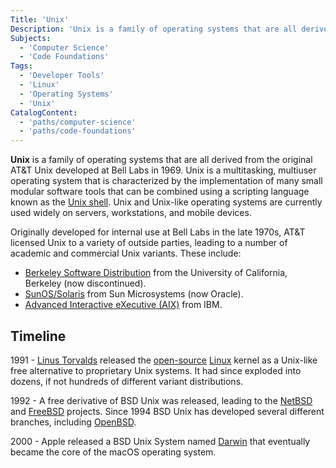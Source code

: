 ```yaml
---
Title: 'Unix'
Description: 'Unix is a family of operating systems that are all derived from the original AT&T Unix developed at Bell Labs in 1969.'
Subjects:
  - 'Computer Science'
  - 'Code Foundations'
Tags:
  - 'Developer Tools'
  - 'Linux'
  - 'Operating Systems'
  - 'Unix'
CatalogContent:
  - 'paths/computer-science'
  - 'paths/code-foundations'
---
```


**Unix** is a family of operating systems that are all derived from the original AT&T Unix developed at Bell Labs in 1969. Unix is a multitasking, multiuser operating system that is characterized by the implementation of many small modular software tools that can be combined using a scripting language known as the [Unix shell](https://en.wikipedia.org/wiki/Unix_shell). Unix and Unix-like operating systems are currently used widely on servers, workstations, and mobile devices.

Originally developed for internal use at Bell Labs in the late 1970s, AT&T licensed Unix to a variety of outside parties, leading to a number of academic and commercial Unix variants. These include:

- [Berkeley Software Distribution](https://en.wikipedia.org/wiki/Berkeley_Software_Distribution#External_links) from the University of California, Berkeley (now discontinued).
- [SunOS/Solaris](https://www.oracle.com/solaris/solaris11/) from Sun Microsystems (now Oracle).
- [Advanced Interactive eXecutive (AIX)](https://www.ibm.com/it-infrastructure/power/os/aix) from IBM.

## Timeline

1991 - [Linus Torvalds](https://www.codecademy.com/resources/docs/general/historical-technical-figures/linus-torvalds) released the [open-source](https://www.codecademy.com/resources/docs/open-source) [Linux](https://www.codecademy.com/resources/docs/open-source/linux) kernel as a Unix-like free alternative to proprietary Unix systems. It had since exploded into dozens, if not hundreds of different variant distributions.

1992 - A free derivative of BSD Unix was released, leading to the [NetBSD](https://www.netbsd.org/) and [FreeBSD](https://www.freebsd.org/) projects. Since 1994 BSD Unix has developed several different branches, including [OpenBSD](https://www.openbsd.org/).

2000 - Apple released a BSD Unix System named [Darwin](https://en.wikipedia.org/wiki/Darwin_%28operating_system%29#External_links) that eventually became the core of the macOS operating system.
